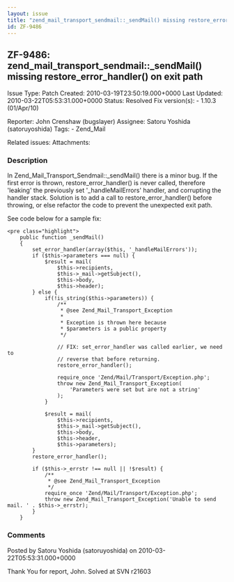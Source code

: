 ```yaml
---
layout: issue
title: "zend_mail_transport_sendmail::_sendMail() missing restore_error_handler() on exit path"
id: ZF-9486
---
```


ZF-9486: zend\_mail\_transport\_sendmail::\_sendMail() missing restore\_error\_handler() on exit path
-----------------------------------------------------------------------------------------------------

 Issue Type: Patch Created: 2010-03-19T23:50:19.000+0000 Last Updated: 2010-03-22T05:53:31.000+0000 Status: Resolved Fix version(s): - 1.10.3 (01/Apr/10)
 
 Reporter:  John Crenshaw (bugslayer)  Assignee:  Satoru Yoshida (satoruyoshida)  Tags: - Zend\_Mail
 
 Related issues: 
 Attachments: 
### Description

In Zend\_Mail\_Transport\_Sendmail::\_sendMail() there is a minor bug. If the first error is thrown, restore\_error\_handler() is never called, therefore 'leaking' the previously set '\_handleMailErrors' handler, and corrupting the handler stack. Solution is to add a call to restore\_error\_handler() before throwing, or else refactor the code to prevent the unexpected exit path.

See code below for a sample fix:

 
    <pre class="highlight">
        public function _sendMail()
        {
            set_error_handler(array($this, '_handleMailErrors'));
            if ($this->parameters === null) {
                $result = mail(
                    $this->recipients,
                    $this->_mail->getSubject(),
                    $this->body,
                    $this->header);
            } else {
                if(!is_string($this->parameters)) {
                    /**
                     * @see Zend_Mail_Transport_Exception
                     * 
                     * Exception is thrown here because
                     * $parameters is a public property
                     */
    
                    // FIX: set_error_handler was called earlier, we need to
                    // reverse that before returning.
                    restore_error_handler();
    
                    require_once 'Zend/Mail/Transport/Exception.php';
                    throw new Zend_Mail_Transport_Exception(
                        'Parameters were set but are not a string'
                    );
                }
    
                $result = mail(
                    $this->recipients,
                    $this->_mail->getSubject(),
                    $this->body,
                    $this->header,
                    $this->parameters);
            }
            restore_error_handler();
    
            if ($this->_errstr !== null || !$result) {
                /**
                 * @see Zend_Mail_Transport_Exception
                 */
                require_once 'Zend/Mail/Transport/Exception.php';
                throw new Zend_Mail_Transport_Exception('Unable to send mail. ' . $this->_errstr);
            }
        }


 

 

### Comments

Posted by Satoru Yoshida (satoruyoshida) on 2010-03-22T05:53:31.000+0000

Thank You for report, John. Solved at SVN r21603

 

 